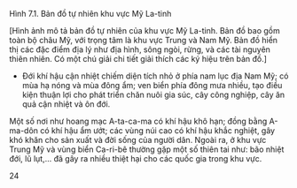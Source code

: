 Hình 7.1. Bản đồ tự nhiên khu vực Mỹ La-tinh

[Hình ảnh mô tả bản đồ tự nhiên của khu vực Mỹ La-tinh. Bản đồ bao gồm toàn bộ châu Mỹ, với trọng tâm là khu vực Trung và Nam Mỹ. Bản đồ hiển thị các đặc điểm địa lý như địa hình, sông ngòi, rừng, và các tài nguyên thiên nhiên. Có một chú giải chi tiết giải thích các ký hiệu trên bản đồ.]

- Đới khí hậu cận nhiệt chiếm diện tích nhỏ ở phía nam lục địa Nam Mỹ; có mùa hạ nóng và mùa đông ẩm; ven biển phía đông mưa nhiều, tạo điều kiện thuận lợi cho phát triển chăn nuôi gia súc, cây công nghiệp, cây ăn quả cận nhiệt và ôn đới.

Một số nơi như hoang mạc A-ta-ca-ma có khí hậu khô hạn; đồng bằng A-ma-dôn có khí hậu ẩm ướt; các vùng núi cao có khí hậu khắc nghiệt, gây khó khăn cho sản xuất và đời sống của người dân. Ngoài ra, ở khu vực Trung Mỹ và vùng biển Ca-ri-bê thường gặp một số thiên tai như: bão nhiệt đới, lũ lụt,... đã gây ra nhiều thiệt hại cho các quốc gia trong khu vực.

24
